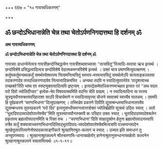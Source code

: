 +++
title = "१० गायत्र्यधिकरणम्"

+++


## ॐ छन्दोऽभिधानान्नेति चेन्न तथा चेतोऽर्पणनिगदात्तथा हि दर्शनम् ॐ

**अथ गायत्र्यधिकरणम्**

**ॐ छन्दोऽभिधानान्नेति चेन्न तथा चेतोऽर्पणनिगदात्तथा हि दर्शनम् ॐ**

गायत्र्याः प्राधान्येनेत्यत्र गायत्रीछन्दोनिबद्धत्वेन गायत्रीशब्दवाच्यायाः ‘‘तत्सवितु’’रित्यादि-रूपाया ऋच इत्यर्थः । छन्दोविशेषे प्रसिद्धत्वादित्यत्र छन्दोविशेषे वेदात्मकमन्त्रविशेषे इत्यर्थः । उक्तं चात्र प्रमाणमित्युपलक्षणम् । कर्तुमकर्तुमन्यथाकर्तुं समर्थस्येश्वरस्य नित्यमनित्ययितुं स्वभाव-मस्वभावयितुं समर्थत्वेऽपि सत्यसङ्कल्पतया तदकरणादेव तत्तदधिकरणादावेव नित्यत्वादिकमस्ति । अन्यथा तदपि न स्यादित्युपपत्तेरेव ‘तादृशत्वाच्च तच्छक्ते’रिति भाष्य एव स्पष्टमुक्तत्वादित्यपि द्रष्टव्यम् । इत्याद्येकमेवाधिकरणमाचक्षत इत्यतः परं ‘‘अथ यदतः परो दिवो ज्योतिर्दीप्यत’’ इत्येक-मेव विषयवाक्यमिति वदन्ति चेति ग्राह्यम् । न स्यादित्यादिना या परस्य सूत्रद्वयपौनरुक्तयपरिहाराशा साऽपि विचार्यमाणे न स्यादित्यावृत्त्या योजने स्ववाक्यं स्वस्यैव घातकम् । एवमपि हि पूर्वप्रकरणे ‘चरणाभिधाना’’दित्युपलक्षणम् । तस्मिन्नेव प्रकरणे दिवीति द्युसम्बन्धस्याभिधानात्तस्यैव द्युसम्बन्धस्य तूत्तरप्रकरणे ‘परो दिव’ इत्यनुसन्धीयमानत्वात्तत्रोक्तं ज्योतिर्ब्रह्मेति सूत्रार्थ उदितः स्यात् । अतो ‘‘भूतादिपादव्यपदेशोपपत्तेश्चैव’’मिति सूत्रस्याप्यपौनरुक्तयै कः परिहार उक्तः स्यात् । भूतादिपादव्यपदेशबलेन प्रकृतस्य ब्रह्मत्वोपपादनमिति च रिक्तं वचः । ‘‘चरणाभिधाना’’दिति साक्षादुक्तेन हेतुना ब्रह्मत्वोपपादनस्यापि तत्रैव कर्तुं शक्यत्वाच्चरणाभिधानादितिवद्भूतादिपाद-व्यपदेशोपपत्तेश्चैवमित्यत्रापि पञ्चम्यन्तपदेन श्रुतहेतुतापरित्यागेनोपपादकत्वाङ्गीकारे श्रुतहानिरश्रुत-कल्पनं च स्यात् । उच्यत इति समाधानं तु अभ्युपगमवादः । श्रुतहानाश्रुतकल्पने श्रौतचरणाभि-धानाख्यहेतोर् हानेनाश्रुतानुसन्धानाख्यहेतोः कल्पनेन श्रुतहानाश्रुतकल्पने स्यातामित्यर्थः ॥१-१-११॥

